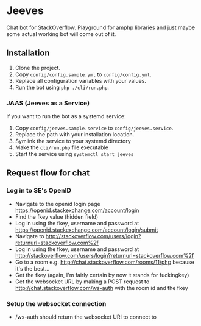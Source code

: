 Jeeves
======

Chat bot for StackOverflow. Playground for [amphp](https://github.com/amphp) libraries and just maybe some actual working bot will come out of it.

## Installation

1. Clone the project.
1. Copy `config/config.sample.yml` to `config/config.yml`.
1. Replace all configuration variables with your values.
1. Run the bot using `php ./cli/run.php`.

### JAAS (Jeeves as a Service)

If you want to run the bot as a systemd service:

1. Copy `config/jeeves.sample.service` to `config/jeeves.service`.
1. Replace the path with your installation location.
1. Symlink the service to your systemd directory
1. Make the `cli/run.php` file executable
1. Start the service using `systemctl start jeeves`

## Request flow for chat

### Log in to SE's OpenID

- Navigate to the openid login page https://openid.stackexchange.com/account/login
- Find the fkey value (hidden field)
- Log in using the fkey, username and password at https://openid.stackexchange.com/account/login/submit
- Navigate to http://stackoverflow.com/users/login?returnurl=stackoverflow.com%2f
- Log in using the fkey, username and password at http://stackoverflow.com/users/login?returnurl=stackoverflow.com%2f
- Go to a room e.g. http://chat.stackoverflow.com/rooms/11/php because it's the best...
- Get the fkey (again, I'm fairly certain by now it stands for fuckingkey)
- Get the websocket URL by making a POST request to http://chat.stackoverflow.com/ws-auth with the room id and the fkey

### Setup the websocket connection

- /ws-auth should return the websocket URI to connect to
